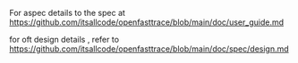 For aspec details to the spec at https://github.com/itsallcode/openfasttrace/blob/main/doc/user_guide.md

for oft design details , refer to https://github.com/itsallcode/openfasttrace/blob/main/doc/spec/design.md